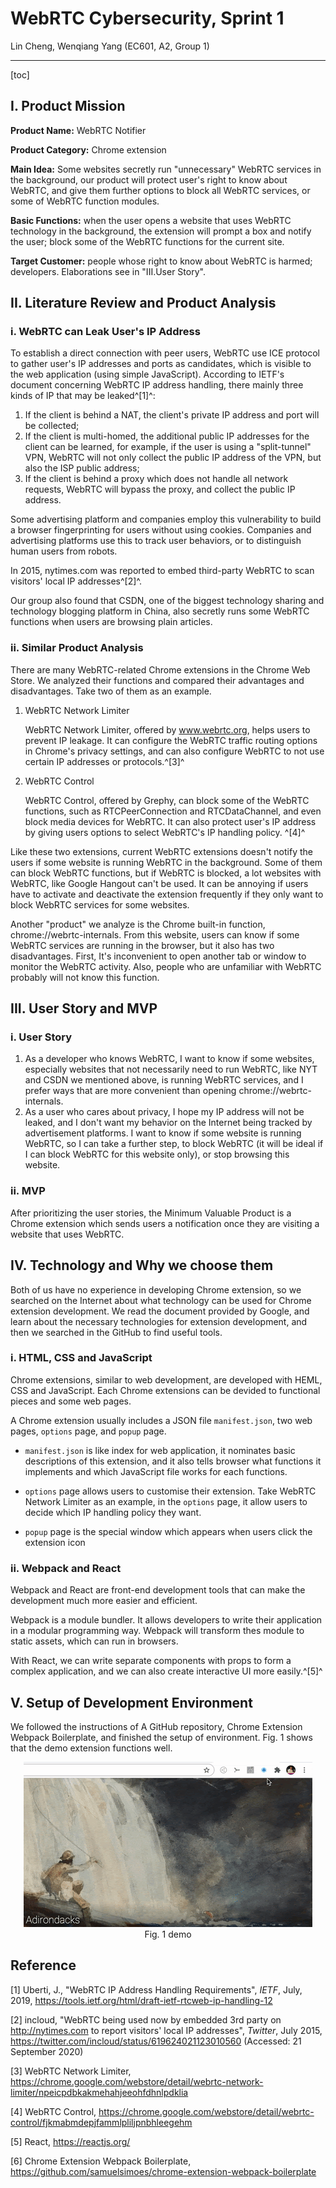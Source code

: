 # WebRTC Cybersecurity, Sprint 1

Lin Cheng, Wenqiang Yang (EC601, A2, Group 1)

---

[toc]

## I. Product Mission

**Product Name:** WebRTC Notifier

**Product Category:** Chrome extension

**Main Idea:** Some websites secretly run "unnecessary" WebRTC services in the background, our product will protect user's right to know about WebRTC, and give them further options to block all WebRTC services, or some of WebRTC function modules.

**Basic Functions:** when the user opens a website that uses WebRTC technology in the background, the extension will prompt a box and notify the user; block some of the WebRTC functions for the current site.

**Target Customer:** people whose right to know about WebRTC is harmed; developers. Elaborations see in "III.User Story".

## II. Literature Review and Product Analysis

### i. WebRTC can Leak User's IP Address

To establish a direct connection with peer users, WebRTC use ICE protocol to gather user's IP addresses and ports as candidates, which is visible to the web application (using simple JavaScript). According to IETF's document concerning WebRTC IP address handling, there mainly three kinds of IP that may be leaked^[1]^:

1. If the client is behind a NAT, the client's private IP address and port will be collected;
2. If the client is multi-homed, the additional public IP addresses for the client can be learned, for example, if the user is using a "split-tunnel" VPN, WebRTC will not only collect the public IP address of the VPN, but also the ISP public address;
3. If the client is behind a proxy which does not handle all network requests, WebRTC will bypass the proxy, and collect the public IP address.

Some advertising platform and companies employ this vulnerability to build a browser fingerprinting for users without using cookies. Companies and advertising platforms use this to track user behaviors, or to distinguish human users from robots. 

In 2015, nytimes.com was reported to embed third-party WebRTC to scan visitors' local IP addresses^[2]^.

Our group also found that CSDN, one of the biggest technology sharing and technology blogging platform in China, also secretly runs some WebRTC functions when users are browsing plain articles.



### ii. Similar Product Analysis

There are many WebRTC-related Chrome extensions in the Chrome Web Store. We analyzed their functions and compared their advantages and disadvantages. Take two of them as an example.

1. WebRTC Network Limiter

   WebRTC Network Limiter, offered by www.webrtc.org,  helps users to prevent IP leakage. It can configure the WebRTC traffic routing options in Chrome's privacy settings, and can also configure WebRTC to not use certain IP addresses or protocols.^[3]^

2. WebRTC Control

   WebRTC Control, offered by Grephy, can block some of the WebRTC functions, such as RTCPeerConnection and RTCDataChannel, and even block media devices for WebRTC. It can also protect user's IP address by giving users options to select WebRTC's IP handling policy. ^[4]^

Like these two extensions, current WebRTC extensions doesn't notify the users if some website is running WebRTC in the background. Some of them can block WebRTC functions, but if WebRTC is blocked, a lot websites with WebRTC, like Google Hangout can't be used. It can be annoying if users have to activate and deactivate the extension frequently if they only want to block WebRTC services for some websites.

Another "product" we analyze is the Chrome built-in function, chrome://webrtc-internals. From this website, users can know if some WebRTC services are running in the browser, but it also has two disadvantages. First, It's inconvenient to open another tab or window to monitor the WebRTC activity. Also, people who are unfamiliar with WebRTC probably will not know this function.



## III. User Story and MVP

### i. User Story

1. As a developer who knows WebRTC, I want to know if some websites, especially websites that not necessarily need to run WebRTC, like NYT and CSDN we mentioned above, is running WebRTC services, and I prefer ways that are more convenient than opening chrome://webrtc-internals. 
2. As a user who cares about privacy, I hope my IP address will not be leaked, and I don't want my behavior on the Internet being tracked by advertisement platforms. I want to know if some website is running WebRTC, so I can take a further step, to block WebRTC (it will be ideal if I can block WebRTC for this website only), or stop browsing this website.

### ii. MVP

After prioritizing the user stories, the Minimum Valuable Product is a Chrome extension which sends users a notification once they are visiting a website that uses WebRTC.



## IV. Technology and Why we choose them

Both of us have no experience in developing Chrome extension, so we searched on the Internet about what technology can be used for Chrome extension development. We read the document provided by Google, and learn about the necessary technologies for extension development, and then we searched in the GitHub to find useful tools.

### i. HTML, CSS and JavaScript

Chrome extensions, similar to web development, are developed with HEML, CSS and JavaScript. Each Chrome extensions can be devided to functional pieces and some web pages. 

A Chrome extension usually includes a JSON file `manifest.json`, two web pages, `options` page, and `popup` page.

- `manifest.json` is like index for web application, it nominates basic descriptions of this extension, and it also tells browser what functions it implements and which JavaScript file works for each functions.

- `options` page allows users to customise their extension. Take WebRTC Network Limiter as an example, in the `options` page, it allow users to decide which IP handling policy they want. 

- `popup` page is the special window which appears when users click the extension icon

### ii. Webpack and React

Webpack and React are front-end development tools that can make the development much more easier and efficient.

Webpack is a module bundler. It allows developers to write their application in a modular programming way. Webpack will transform thes module to static assets, which can run in browsers.

With React, we can write separate components with props to form a complex application, and we can also create interactive UI more easily.^[5]^

## V. Setup of Development Environment

We followed the instructions of A GitHub repository, Chrome Extension Webpack Boilerplate, and finished the setup of environment. Fig. 1 shows that the demo extension functions well.

<div align="center">
	<img src="img/demo.gif" alt="demo"/>
  <div>
    Fig. 1 demo
  </div>
</div>

## Reference

[1] Uberti, J., "WebRTC IP Address Handling Requirements", *IETF*, July, 2019, https://tools.ietf.org/html/draft-ietf-rtcweb-ip-handling-12

[2] incloud, "WebRTC being used now by embedded 3rd party on http://nytimes.com  to report visitors' local IP addresses", *Twitter*, July 2015, https://twitter.com/incloud/status/619624021123010560 (Accessed: 21 September 2020)

[3] WebRTC Network Limiter, https://chrome.google.com/webstore/detail/webrtc-network-limiter/npeicpdbkakmehahjeeohfdhnlpdklia

[4] WebRTC Control, https://chrome.google.com/webstore/detail/webrtc-control/fjkmabmdepjfammlpliljpnbhleegehm

[5] React, https://reactjs.org/

[6] Chrome Extension Webpack Boilerplate, https://github.com/samuelsimoes/chrome-extension-webpack-boilerplate